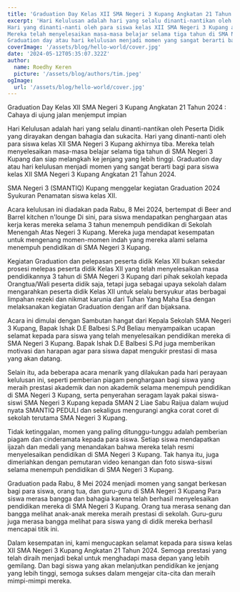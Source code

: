 ```yaml
---
title: 'Graduation Day Kelas XII SMA Negeri 3 Kupang Angkatan 21 Tahun 2024'
excerpt: 'Hari Kelulusan adalah hari yang selalu dinanti-nantikan oleh Peserta Didik yang dirayakan dengan bahagia dan sukacita.
Hari yang dinanti-nanti oleh para siswa kelas XII SMA Negeri 3 Kupang akhirnya tiba. 
Mereka telah menyelesaikan masa-masa belajar selama tiga tahun di SMA Negeri 3 Kupang  dan siap melangkah ke jenjang yang lebih tinggi.
Graduation day atau hari kelulusan menjadi momen yang sangat berarti bagi para siswa kelas XII SMA Negeri 3 Kupang Angkatan 21 Tahun 2024.'
coverImage: '/assets/blog/hello-world/cover.jpg'
date: '2024-05-12T05:35:07.322Z'
author:
  name: Roedhy Keren
  picture: '/assets/blog/authors/tim.jpeg'
ogImage:
  url: '/assets/blog/hello-world/cover.jpg'
---
```


Graduation Day Kelas XII SMA Negeri 3 Kupang Angkatan 21 Tahun 2024 :
Cahaya di ujung jalan menjemput impian

Hari Kelulusan adalah hari yang selalu dinanti-nantikan oleh Peserta Didik yang dirayakan dengan bahagia dan sukacita.
Hari yang dinanti-nanti oleh para siswa kelas XII SMA Negeri 3 Kupang akhirnya tiba. 
Mereka telah menyelesaikan masa-masa belajar selama tiga tahun di SMA Negeri 3 Kupang  dan siap melangkah ke jenjang yang lebih tinggi.
Graduation day atau hari kelulusan menjadi momen yang sangat berarti bagi para siswa kelas XII SMA Negeri 3 Kupang Angkatan 21 Tahun 2024.

SMA Negeri 3 (SMANTIQ) Kupang menggelar kegiatan Graduation 2024 Syukuran Penamatan siswa kelas XII.

Acara kelulusan ini diadakan pada Rabu, 8 Mei 2024, bertempat di  Beer and Barrel kitchen n'lounge Di sini, para siswa mendapatkan penghargaan atas kerja keras mereka selama 3 tahun menempuh pendidikan di Sekolah Menengah Atas Negeri 3 Kupang.
Mereka juga mendapat kesempatan untuk mengenang momen-momen indah yang mereka alami selama menempuh pendidikan di SMA Negeri 3 Kupang.

Kegiatan Graduation dan pelepasan peserta didik Kelas XII bukan sekedar prosesi melepas peserta didik Kelas XII yang telah menyelesaikan masa pendidikannya 3 tahun di SMA Negeri 3 Kupang dari pihak sekolah kepada Orangtua/Wali peserta didik saja, tetapi juga sebagai upaya sekolah dalam mengarahkan peserta didik Kelas XII untuk selalu bersyukur atas berbagai limpahan rezeki dan nikmat karunia dari Tuhan Yang Maha Esa dengan melaksanakan kegiatan Graduation dengan arif dan bijaksana.

Acara ini dimulai dengan Sambutan hangat dari Kepala Sekolah SMA Negeri 3 Kupang, Bapak Ishak D.E Balbesi S.Pd Beliau menyampaikan ucapan selamat kepada para siswa yang telah menyelesaikan pendidikan mereka di SMA Negeri 3 Kupang. Bapak Ishak D.E Balbesi S.Pd juga memberikan motivasi dan harapan agar para siswa dapat mengukir prestasi di masa yang akan datang.

Selain itu, ada beberapa acara menarik yang dilakukan pada hari perayaan kelulusan ini, seperti pemberian piagam penghargaan bagi siswa yang meraih prestasi akademik dan non akademik selama menempuh pendidikan di SMA Negeri 3 Kupang, serta penyerahan seragam layak pakai siswa-siswi SMA Negeri 3 Kupang kepada SMAN 2 Liae Sabu Raijua dalam wujud nyata SMANTIQ PEDULI dan sekaligus mengurangi angka corat coret di sekolah terutama SMA Negeri 3 Kupang.

Tidak ketinggalan, momen yang paling ditunggu-tunggu adalah pemberian piagam dan cinderamata kepada para siswa. Setiap siswa mendapatkan ijazah dan medali yang menandakan bahwa mereka telah resmi menyelesaikan pendidikan di SMA Negeri 3 Kupang. Tak hanya itu, juga dimeriahkan dengan pemutaran video kenangan dan foto siswa-siswi selama menempuh pendidikan di SMA Negeri 3 Kupang.

Graduation pada Rabu, 8 Mei 2024 menjadi momen yang sangat berkesan bagi para siswa, orang tua, dan guru-guru di SMA Negeri 3 Kupang Para siswa merasa bangga dan bahagia karena telah berhasil menyelesaikan pendidikan mereka di SMA Negeri 3 Kupang. Orang tua merasa senang dan bangga melihat anak-anak mereka meraih prestasi di sekolah. Guru-guru juga merasa bangga melihat para siswa yang di didik mereka berhasil mencapai titik ini.

Dalam kesempatan ini, kami mengucapkan selamat kepada para siswa kelas XII SMA Negeri 3 Kupang Angkatan 21 Tahun 2024. Semoga prestasi yang telah diraih menjadi bekal untuk menghadapi masa depan yang lebih gemilang. 
Dan bagi siswa yang akan melanjutkan pendidikan ke jenjang yang lebih tinggi, semoga sukses dalam mengejar cita-cita dan meraih mimpi-mimpi mereka.
